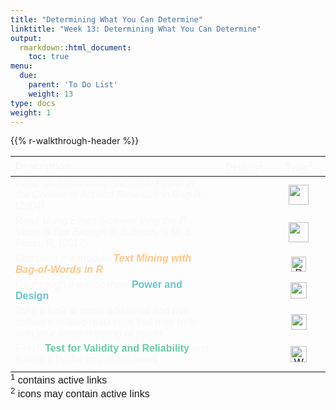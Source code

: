 ```yaml
---
title: "Determining What You Can Determine"
linktitle: "Week 13: Determining What You Can Determine"
output:
  rmarkdown::html_document:
    toc: true
menu:
  due:
    parent: 'To Do List'
    weight: 13
type: docs
weight: 1
---
```


<script src="/rmarkdown-libs/kePrint/kePrint.js"></script>

<link href="/rmarkdown-libs/lightable/lightable.css" rel="stylesheet" />

{{% r-walkthrough-header %}}

<center>
<table class=" lightable-paper" style="font-family: &quot;Arial Narrow&quot;, arial, helvetica, sans-serif; width: auto !important; margin-left: auto; margin-right: auto;">
<thead>
<tr>
<th style="text-align:left;color: #f7f7f7 !important;background-color: transparent !important;vertical-align: middle !important;">
Description
</th>
<th style="text-align:center;color: #f7f7f7 !important;background-color: transparent !important;vertical-align: middle !important;">
Details<sup>1</sup>
</th>
<th style="text-align:center;color: #f7f7f7 !important;background-color: transparent !important;vertical-align: middle !important;">
Type<sup>2</sup>
</th>
</tr>
</thead>
<tbody>
<tr>
<td style="text-align:left;width: 25em; color: #ffffff !important;vertical-align: middle !important;color: #f7f7f7 !important;background-color: transparent !important;vertical-align: middle !important;">
Read <i>Understanding Statistical Power in the Context of Applied Research</i> in Baguley (2004)
</td>
<td style="text-align:center;width: 5em; color: #ffffff !important;vertical-align: middle !important;color: #f7f7f7 !important;background-color: transparent !important;vertical-align: middle !important;">
<a href="/readings/13-readings/#read-some-text"><span style="font-size: 25px; color: #89cff0;"><i class="fas fa-info-circle"></i></span></a>
</td>
<td style="text-align:center;width: 5em; color: #ffffff !important;vertical-align: middle !important;color: #f7f7f7 !important;background-color: transparent !important;vertical-align: middle !important;">
<img src="/logos/pdf-ico.png" alt="PDF icon" width="32">
</td>
</tr>
<tr>
<td style="text-align:left;width: 25em; color: #ffffff !important;vertical-align: middle !important;color: #f7f7f7 !important;background-color: transparent !important;vertical-align: middle !important;">
Read <i>Using Effect Size—or Why the P Value Is Not Enough</i> in Sullivan, G.M. & Feinn, R. (2012)
</td>
<td style="text-align:center;width: 5em; color: #ffffff !important;vertical-align: middle !important;color: #f7f7f7 !important;background-color: transparent !important;vertical-align: middle !important;">
<a href="/readings/13-readings/#read-some-text"><span style="font-size: 25px; color: #89cff0;"><i class="fas fa-info-circle"></i></span></a>
</td>
<td style="text-align:center;width: 5em; color: #ffffff !important;vertical-align: middle !important;color: #f7f7f7 !important;background-color: transparent !important;vertical-align: middle !important;">
<img src="/logos/pdf-ico.png" alt="PDF icon" width="32">
</td>
</tr>
<tr>
<td style="text-align:left;width: 25em; color: #ffffff !important;vertical-align: middle !important;color: #f7f7f7 !important;background-color: transparent !important;vertical-align: middle !important;">
Complete the module <span style="color:#ffc787;font-weight:bold"><i>Text Mining with Bag-of-Words in R</i></span>
</td>
<td style="text-align:center;width: 5em; color: #ffffff !important;vertical-align: middle !important;color: #f7f7f7 !important;background-color: transparent !important;vertical-align: middle !important;">
<a href="/modules/13-module/#data-camp"><span style="font-size: 25px; color: #89cff0;"><i class="fas fa-info-circle"></i></span></a>
</td>
<td style="text-align:center;width: 5em; color: #ffffff !important;vertical-align: middle !important;color: #f7f7f7 !important;background-color: transparent !important;vertical-align: middle !important;">
<a href="https://www.datacamp.com" target="_blank"><img src="/logos/dc-ico.png" alt="DataCamp icon" width="24"> </a>
</td>
</tr>
<tr>
<td style="text-align:left;width: 25em; color: #ffffff !important;vertical-align: middle !important;color: #f7f7f7 !important;background-color: transparent !important;vertical-align: middle !important;">
Go through the slideshow <span style="color:#6ac4cd;font-weight:bold">Power and Design</span>
</td>
<td style="text-align:center;width: 5em; color: #ffffff !important;vertical-align: middle !important;color: #f7f7f7 !important;background-color: transparent !important;vertical-align: middle !important;">
<a href="/tasks/13-task/#avoiding-a-terrible-error"><span style="font-size: 25px; color: #89cff0;"><i class="fas fa-info-circle"></i></span></a>
</td>
<td style="text-align:center;width: 5em; color: #ffffff !important;vertical-align: middle !important;color: #f7f7f7 !important;background-color: transparent !important;vertical-align: middle !important;">
<img src="/logos/slideshow-ico.png" alt="Slideshow icon" width="26">
</td>
</tr>
<tr>
<td style="text-align:left;width: 25em; color: #ffffff !important;vertical-align: middle !important;color: #f7f7f7 !important;background-color: transparent !important;vertical-align: middle !important;">
Take a look at some additional <i class="fa-brands fa-r-project"></i> and non software related resources that may help with your understanding of power
</td>
<td style="text-align:center;width: 5em; color: #ffffff !important;vertical-align: middle !important;color: #f7f7f7 !important;background-color: transparent !important;vertical-align: middle !important;">
<a href="/tasks/13-task/#additional-resources"><span style="font-size: 25px; color: #89cff0;"><i class="fas fa-info-circle"></i></span></a>
</td>
<td style="text-align:center;width: 5em; color: #ffffff !important;vertical-align: middle !important;color: #f7f7f7 !important;background-color: transparent !important;vertical-align: middle !important;">
<img src="/logos/list-ico.png" alt="List icon" width="25">
</td>
</tr>
<tr>
<td style="text-align:left;width: 25em; color: #ffffff !important;vertical-align: middle !important;color: #f7f7f7 !important;background-color: transparent !important;vertical-align: middle !important;">
Finish <span style="color:#6acda5;font-weight:bold">Test for Validity and Reliability</span> and submit it by the end of this week
</td>
<td style="text-align:center;width: 5em; color: #ffffff !important;vertical-align: middle !important;color: #f7f7f7 !important;background-color: transparent !important;vertical-align: middle !important;">
<a href="/deliverables/06-l6/"><span style="font-size: 25px; color: #89cff0;"><i class="fas fa-info-circle"></i></span></a>
</td>
<td style="text-align:center;width: 5em; color: #ffffff !important;vertical-align: middle !important;color: #f7f7f7 !important;background-color: transparent !important;vertical-align: middle !important;">
<a href="https://ecampus.wvu.edu" target="_blank"><img src="/logos/wvu-gold-ico.png" alt="WVU icon" width="26"> </a>
</td>
</tr>
<tr>
<td style="text-align:left;width: 25em; color: #ffffff !important;vertical-align: middle !important;">
</td>
<td style="text-align:center;width: 5em; color: #ffffff !important;vertical-align: middle !important;">
</td>
<td style="text-align:center;width: 5em; color: #ffffff !important;vertical-align: middle !important;">
</td>
</tr>
</tbody>
<tfoot>
<tr>
<td style="padding: 0; border:0;" colspan="100%">
<sup>1</sup> contains active links
</td>
</tr>
<tr>
<td style="padding: 0; border:0;" colspan="100%">
<sup>2</sup> icons may contain active links
</td>
</tr>
</tfoot>
</table>
</center>
